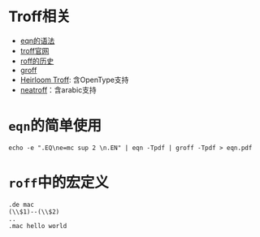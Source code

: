 # Troff相关

* [eqn的语法](https://douglasrumbaugh.com/post/groff-eqn/)
* [troff官网](https://troff.org/)
* [roff的历史](https://linux.die.net/man/7/roff)
* [groff](https://www.gnu.org/software/groff/)
* [Heirloom Troff](https://heirloom.sourceforge.net/doctools.html): 含OpenType支持
* [neatroff](http://www.litcave.rudi.ir/)：含arabic支持

# `eqn`的简单使用

```
echo -e ".EQ\ne=mc sup 2 \n.EN" | eqn -Tpdf | groff -Tpdf > eqn.pdf
```

# `roff`中的宏定义

```
.de mac
(\\$1)--(\\$2)
..
.mac hello world
```
